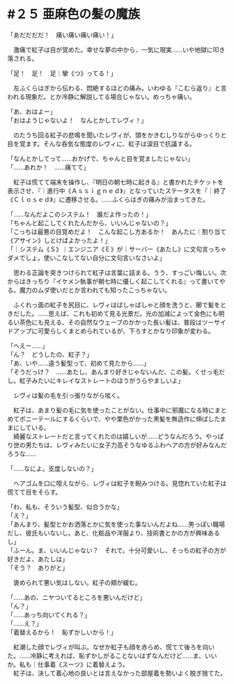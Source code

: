 # #２５ 亜麻色の髪の魔族

「あだだだだ！　痛い痛い痛い痛い！」

　激痛で紅子は目が覚めた。幸せな夢の中から、一気に現実……いや地獄に叩き落される。

「足！　足！　足｜攣《つ》ってる！」

　左ふくらはぎから伝わる、悶絶するほどの痛み。いわゆる『こむら返り』と言われる現象だ。とか冷静に解説してる場合じゃない。めっちゃ痛い。

「あ、おはよー」  
「おはようじゃないよ！　なんとかしてレヴィ！」

　のたうち回る紅子の悲鳴を聞いたレヴィが、頭をかきむしりながらゆっくりと目を覚ます。そんな呑気な態度のレヴィに、紅子は涙目で抗議する。

「なんとかしてって……おかげで、ちゃんと目を覚ましたじゃない」  
「……あれか！　……痛てて」

　紅子は慌てて端末を操作し、『明日の朝七時に起きる』と書かれたチケットを表示させ、『｜進行中《Ａｓｓｉｇｎｅｄ》』となっていたステータスを『｜終了《Ｃｌｏｓｅｄ》』に遷移させる。……ふくらはぎの痛みが治まってきた。

「……なんだよこのシステム！　誰だよ作ったの！」  
「ちゃんと起こしてくれたんだから、いいんじゃないの？」  
「こっちは最悪の目覚めだよ！　こんな起こし方あるか！　あんたに｜割り当て《アサイン》しとけばよかったよ！」  
「｜システム《Ｓ》｜エンジニア《Ｅ》が｜サーバー《あたし》に文句言っちゃダメでしょ。使いこなしてない自分に文句言いなさいよ」

　思わる正論を突きつけられて紅子は言葉に詰まる。うう、すっごい悔しい。次からはきっちり『イケメン執事が朝七時に優しく起こしてくれる』って書いてやる。魔力のムダ使いだとか言われても知ったこっちゃない。

　ふくれっ面の紅子を尻目に、レヴィはばしゃばしゃと顔を洗うと、櫛で髪をときだした。……思えば、これも初めて見る光景だ。光の加減によって金色にも明るい茶色にも見える、その自然なウェーブのかかった長い髪は、普段はツーサイドアップに可愛らしくまとめられているが、下ろすとかなり印象が変わる。

「へえー……」  
「ん？　どうしたの、紅子？」  
「あ、いや……違う髪型って、初めて見たから……」  
「そうだっけ？　……あたし、あんまり好きじゃないんだ、この髪。くせっ毛だし。紅子みたいにキレイなストレートのほうがうらやましいよ」

　レヴィは髪の毛を引っ張りながら呟く。

　紅子は、あまり髪の毛に気を使ったことがない。仕事中に邪魔になる時にまとめてポニーテールにするくらいで、やや栗色がかった黒髪を無造作に伸ばしたままにしている。  
　綺麗なストレートだと言ってくれたのは嬉しいが……どうなんだろう。やっぱり世の男たちは、レヴィみたいに女子力高そうなゆるふわヘアの方が好みなんだろうな……

「……なによ。支度しないの？」

　ヘアゴムを口に咥えながら、レヴィは紅子を睨みつける。見惚れていた紅子は慌てて目をそらす。

「わ、私も、そういう髪型、似合うかな」  
「え？」  
「あんまり、髪型とかお洒落とかに気を使った事ないんだよね……男っぽい職場だし、彼氏もいないし。あと、化粧品や洋服より、技術書とかの方が興味あるし」  
「ふーん。ま、いいんじゃない？　それで。十分可愛いし、そっちの紅子の方が好きだよ、あたしは」  
「そう？　ありがと」

　褒められて悪い気はしない。紅子の頬が緩む。

「……あの、ニヤついてるところを悪いんだけど」  
「ん？」  
「……あっち向いてくれる？」  
「……え？」  
「着替えるから！　恥ずかしいから！」

　紅潮した顔でレヴィが叫ぶ。なぜか紅子も顔を赤らめ、慌てて後ろを向いた。……冷静に考えれば、恥ずかしがることないはずなんだけど……ま、いいか。私も｜仕事着《スーツ》に着替えよう。  
　紅子は、決して着心地の良いとは言えなかった部屋着を勢いよく脱ぎ捨てた。
